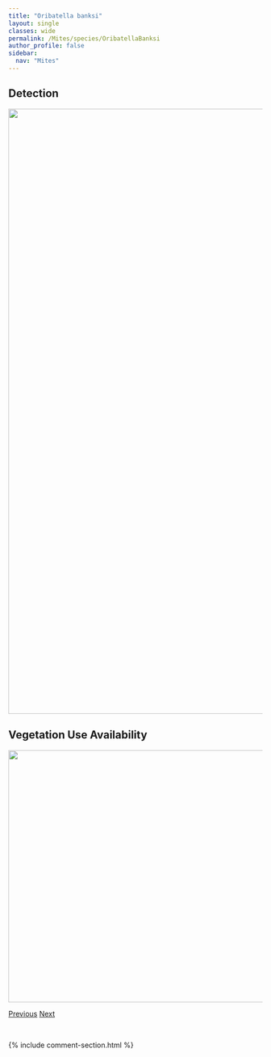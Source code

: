 ```yaml
---
title: "Oribatella banksi"
layout: single
classes: wide
permalink: /Mites/species/OribatellaBanksi
author_profile: false
sidebar:
  nav: "Mites"
---
```


<h2>Detection</h2>

<a href="https://drive.google.com/uc?export=view&id=1p1iVtRPIIada585cd64hu6uoJ_kOqIcW">
<img src="https://drive.google.com/uc?export=view&id=1p1iVtRPIIada585cd64hu6uoJ_kOqIcW" height = "1200" width = "800">
</a>


<h2>Vegetation Use Availability</h2>

<a href="https://drive.google.com/uc?export=view&id=1xr_W1nQTcgi6CvwJS0gifK26MEyfck49">
<img src="https://drive.google.com/uc?export=view&id=1xr_W1nQTcgi6CvwJS0gifK26MEyfck49" height = "500" width = "1000">
</a>


<a href="/DevelopmentWebsite/Mites/species/OribatellaAbmi" class="pagination--pager" title="Oribatella abmi">Previous</a> <a href="/DevelopmentWebsite/Mites/species/OribatellaCanadensis" class="pagination--pager" title="Oribatella canadensis">Next</a>

<p>&nbsp;</p>

{% include comment-section.html %}
